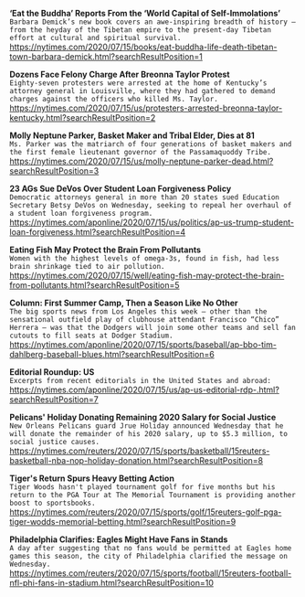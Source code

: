 **‘Eat the Buddha’ Reports From the ‘World Capital of Self-Immolations’**\
`Barbara Demick’s new book covers an awe-inspiring breadth of history — from the heyday of the Tibetan empire to the present-day Tibetan effort at cultural and spiritual survival.`\
https://nytimes.com/2020/07/15/books/eat-buddha-life-death-tibetan-town-barbara-demick.html?searchResultPosition=1

**Dozens Face Felony Charge After Breonna Taylor Protest**\
`Eighty-seven protesters were arrested at the home of Kentucky’s attorney general in Louisville, where they had gathered to demand charges against the officers who killed Ms. Taylor.`\
https://nytimes.com/2020/07/15/us/protesters-arrested-breonna-taylor-kentucky.html?searchResultPosition=2

**Molly Neptune Parker, Basket Maker and Tribal Elder, Dies at 81**\
`Ms. Parker was the matriarch of four generations of basket makers and the first female lieutenant governor of the Passamaquoddy Tribe.`\
https://nytimes.com/2020/07/15/us/molly-neptune-parker-dead.html?searchResultPosition=3

**23 AGs Sue DeVos Over Student Loan Forgiveness Policy**\
`Democratic attorneys general in more than 20 states sued Education Secretary Betsy DeVos on Wednesday, seeking to repeal her overhaul of a student loan forgiveness program. `\
https://nytimes.com/aponline/2020/07/15/us/politics/ap-us-trump-student-loan-forgiveness.html?searchResultPosition=4

**Eating Fish May Protect the Brain From Pollutants**\
`Women with the highest levels of omega-3s, found in fish, had less brain shrinkage tied to air pollution.`\
https://nytimes.com/2020/07/15/well/eating-fish-may-protect-the-brain-from-pollutants.html?searchResultPosition=5

**Column: First Summer Camp, Then a Season Like No Other**\
`The big sports news from Los Angeles this week — other than the sensational outfield play of clubhouse attendant Francisco “Chico” Herrera — was that the Dodgers will join some other teams and sell fan cutouts to fill seats at Dodger Stadium.`\
https://nytimes.com/aponline/2020/07/15/sports/baseball/ap-bbo-tim-dahlberg-baseball-blues.html?searchResultPosition=6

**Editorial Roundup: US**\
`Excerpts from recent editorials in the United States and abroad:`\
https://nytimes.com/aponline/2020/07/15/us/ap-us-editorial-rdp-.html?searchResultPosition=7

**Pelicans' Holiday Donating Remaining 2020 Salary for Social Justice**\
`New Orleans Pelicans guard Jrue Holiday announced Wednesday that he will donate the remainder of his 2020 salary, up to $5.3 million, to social justice causes.`\
https://nytimes.com/reuters/2020/07/15/sports/basketball/15reuters-basketball-nba-nop-holiday-donation.html?searchResultPosition=8

**Tiger's Return Spurs Heavy Betting Action**\
`Tiger Woods hasn't played tournament golf for five months but his return to the PGA Tour at The Memorial Tournament is providing another boost to sportsbooks.`\
https://nytimes.com/reuters/2020/07/15/sports/golf/15reuters-golf-pga-tiger-wodds-memorial-betting.html?searchResultPosition=9

**Philadelphia Clarifies: Eagles Might Have Fans in Stands**\
`A day after suggesting that no fans would be permitted at Eagles home games this season, the city of Philadelphia clarified the message on Wednesday.`\
https://nytimes.com/reuters/2020/07/15/sports/football/15reuters-football-nfl-phi-fans-in-stadium.html?searchResultPosition=10

